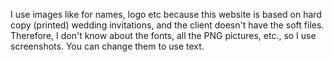 I use images like for names, logo etc because this website is based on hard copy (printed) wedding invitations, and the client doesn't have the soft files. Therefore, I don't know about the fonts, all the PNG pictures, etc., so I use screenshots. You can change them to use text.

